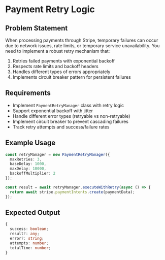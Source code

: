 # Payment Retry Logic

## Problem Statement

When processing payments through Stripe, temporary failures can occur due to network issues, rate limits, or temporary service unavailability. You need to implement a robust retry mechanism that:

1. Retries failed payments with exponential backoff
2. Respects rate limits and backoff headers
3. Handles different types of errors appropriately
4. Implements circuit breaker pattern for persistent failures

## Requirements

- Implement `PaymentRetryManager` class with retry logic
- Support exponential backoff with jitter
- Handle different error types (retryable vs non-retryable)
- Implement circuit breaker to prevent cascading failures
- Track retry attempts and success/failure rates

## Example Usage

```typescript
const retryManager = new PaymentRetryManager({
  maxRetries: 3,
  baseDelay: 1000,
  maxDelay: 10000,
  backoffMultiplier: 2
});

const result = await retryManager.executeWithRetry(async () => {
  return await stripe.paymentIntents.create(paymentData);
});
```

## Expected Output

```typescript
{
  success: boolean;
  result?: any;
  error?: string;
  attempts: number;
  totalTime: number;
}
```
